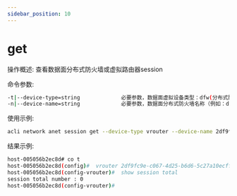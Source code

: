 ```yaml
---
sidebar_position: 10
---
```


# get
操作概述: 查看数据面分布式防火墙或虚拟路由器session

命令参数:  
```bash
-t|--device-type=string             必要参数，数据面虚拟设备类型：dfw(分布式防火墙), vrouter(虚拟路由器)
-n|--device-name=string             必要参数，数据面分布式防火墙名称（例如：dfw_dcc6c377-24ff-4389-8762-13132c29dbe9）或者虚拟路由器id（例如：3e1be084-e194-417e-a30d-652c3b415143）

```

使用示例:
```bash
acli network anet session get --device-type vrouter --device-name 2df9fc9e-c067-4d25-b6d6-5c27a10ecff2
```

结果示例:
```bash
host-005056b2ec8d# co t
host-005056b2ec8d(config)#  vrouter 2df9fc9e-c067-4d25-b6d6-5c27a10ecff2
host-005056b2ec8d(config-vrouter)#  show session total
session total number : 0
host-005056b2ec8d(config-vrouter)#
```
